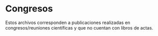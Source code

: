 # Congresos

Estos archivos corresponden a publicaciones realizadas en congresos/reuniones científicas y que no cuentan con libros de actas.
